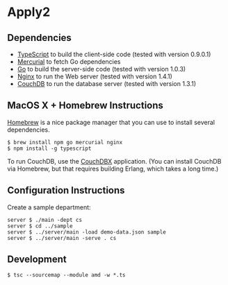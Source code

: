 # Apply2


## Dependencies

- [TypeScript] to build the client-side code (tested with version 0.9.0.1)
- [Mercurial] to fetch Go dependencies
- [Go] to build the server-side code (tested with version 1.0.3)
- [Nginx] to run the Web server (tested with version 1.4.1)
- [CouchDB] to run the database server (tested with version 1.3.1)


## MacOS X + Homebrew Instructions

[Homebrew] is a nice package manager that you can use to install several
dependencies.

    $ brew install npm go mercurial nginx
    $ npm install -g typescript

To run CouchDB, use the [CouchDBX] application. (You can install CouchDB via
Homebrew, but that requires building Erlang, which takes a long time.)

## Configuration Instructions

Create a sample department:

    server $ ./main -dept cs
    server $ cd ../sample
    server $ ../server/main -load demo-data.json sample
    server $ ../server/main -serve . cs


## Development

    $ tsc --sourcemap --module amd -w *.ts



[TypeScript]: http://www.typescriptlang.org
[Mercurial]: http://mercurial.selenic.com
[Go]: http://code.google.com/p/go/
[Nginx]: http://wiki.nginx.org/Main
[CouchDB]: http://couchdb.apache.org
[Homebrew]: http://brew.sh
[CouchDBX]: http://www.apache.org/dyn/closer.cgi?path=/couchdb/binary/mac/1.3.1/Apache-CouchDB-1.3.1.zip